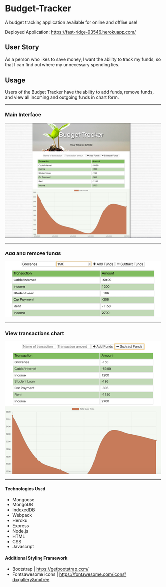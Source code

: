 # Budget-Tracker

A budget tracking application available for online and offline use!

Deployed Application: https://fast-ridge-93546.herokuapp.com/

## User Story

As a person who likes to save money, I want the ability to track my funds, so that I can find out where my unnecessary spending lies.

## Usage

Users of the Budget Tracker have the ability to add funds, remove funds, and view all incoming and outgoing funds in chart form.

<hr>

### Main Interface

![Main View](./public/images/mainView.png)

<hr>

### Add and remove funds

![Add View](./public/images/addView.png)

<hr>

### View transactions chart

![Chart View](./public/images/chart.png)

<hr>

#### Technologies Used

- Mongoose
- MongoDB
- IndexedDB
- Webpack
- Heroku
- Express
- Node.js
- HTML
- CSS
- Javascript

#### Additional Styling Framework

- Bootstrap | https://getbootstrap.com/
- Fontsawesome icons | https://fontawesome.com/icons?d=gallery&m=free
